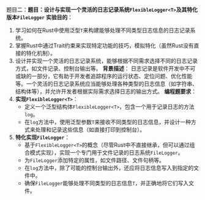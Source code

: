 题目二：**题目：设计与实现一个灵活的日志记录系统`FlexibleLogger<T>`及其特化版本`FileLogger`**
**实验目的**：
1. 学习如何在Rust中使用泛型`T`来构建能够处理不同类型日志信息的日志记录系统。
2. 掌握Rust中通过Trait约束来实现特定功能的技巧，模拟特化（虽然Rust没有直接的特化机制）。
3. 设计并实现一个灵活的日志记录系统，能够根据不同需求选择不同的日志记录方式，如文件记录、控制台输出等。
**背景描述**：
日志记录是软件开发中不可或缺的一部分，它有助于开发者追踪程序的运行状态、定位问题、优化性能等。一个灵活的日志记录系统应当能够处理各种类型的日志信息（如字符串、结构体等），并允许开发者根据实际需求选择日志的输出方式。
**编程题要求**：
1. **实现`FlexibleLogger<T>`**：
   - 定义一个泛型结构体`FlexibleLogger<T>`，包含一个用于记录日志的方法`log`。
   - 在`log`方法中，使用泛型参数`T`来接收不同类型的日志信息，并设计一种方式来处理和记录这些信息（如直接打印到控制台）。
2. **特化实现`FileLogger`**：
   - 基于`FlexibleLogger<T>`的概念（尽管Rust中不直接继承，但可以通过组合模式实现），实现一个专门用于文件记录的日志系统`FileLogger`。
   - 为`FileLogger`添加特定的属性，如文件路径、文件句柄等。
   - 在`log`方法中，除了可能的控制台输出外，还应将日志信息写入到指定的文件中。
   - 确保`FileLogger`能够处理不同类型的日志信息`T`，并正确地将它们写入文件。
